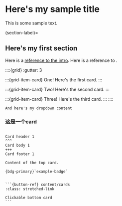 # Here's my sample title

This is some sample text.

(section-label)=
## Here's my first section

Here is a [reference to the intro](intro.md). Here is a reference to [](section-label).


<!-- (section-label)= is a label that’s attached to a section header. It refers to whatever header follows, and allows you to refer to this label later on in your text.

[link text](link-target) syntax is how you specify a link in markdown. Here we’ve linked to another page, as well as to the label we created above. -->

<!-- (section-label)=是附加到节标题的标签。它引用后面的任何标题，并允许您稍后在文本中引用此标签。

[link text](link-target)语法是您在 Markdown 中指定链接的方式。在这里，我们链接到另一个页面，以及我们在上面创建的标签。 -->

::::{grid}
:gutter: 3

:::{grid-item-card} One!
Here's the first card.
:::

:::{grid-item-card} Two!
Here's the second card.
:::

:::{grid-item-card} Three!
Here's the third card.
:::
::::

```{dropdown} Here's my dropdown
And here's my dropdown content
```





### 这是一个card
````{card} Card 1 title

Card header 1
^^^
Card body 1
+++
Card footer 1
````


````{card}
Content of the top card.

{bdg-primary}`example-badge`

````

````{card}

```{button-ref} content/cards
:class: stretched-link

Clickable bottom card
```

````